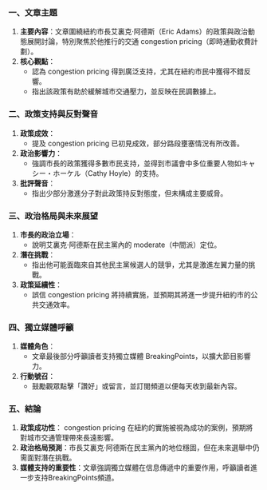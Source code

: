 ### 一、文章主題
1. **主要內容**：文章圍繞紐約市長艾裏克·阿德斯（Eric Adams）的政策與政治動態展開討論，特別聚焦於他推行的交通 congestion pricing（即時通勤收費計劃）。
2. **核心觀點**：
   - 認為 congestion pricing 得到廣泛支持，尤其在紐約市民中獲得不錯反響。
   - 指出該政策有助於緩解城市交通壓力，並反映在民調數據上。

### 二、政策支持與反對聲音
1. **政策成效**：
   - 提及 congestion pricing 已初見成效，部分路段壅塞情況有所改善。
2. **政治影響力**：
   - 強調市長的政策獲得多數市民支持，並得到市議會中多位重要人物如キャシー・ホーケル（Cathy Hoyle）的支持。
3. **批評聲音**：
   - 指出少部分激進分子對此政策持反對態度，但未構成主要威脅。

### 三、政治格局與未來展望
1. **市長的政治立場**：
   - 說明艾裏克·阿德斯在民主黨內的 moderate（中間派）定位。
2. **潛在挑戰**：
   - 指出他可能面臨來自其他民主黨候選人的競爭，尤其是激進左翼力量的挑戰。
3. **政策延續性**：
   - 誤信 congestion pricing 將持續實施，並預期其將進一步提升紐約市的公共交通效率。

### 四、獨立媒體呼籲
1. **媒體角色**：
   - 文章最後部分呼籲讀者支持獨立媒體 BreakingPoints，以擴大節目影響力。
2. **行動號召**：
   - 鼓勵觀眾點擊「讚好」或留言，並訂閱頻道以便每天收到最新內容。

### 五、結論
1. **政策成功性**： congestion pricing 在紐約的實施被視為成功的案例，預期將對城市交通管理帶來長遠影響。
2. **政治格局預測**：市長艾裏克·阿德斯在民主黨內的地位穩固，但在未來選舉中仍需面對潛在挑戰。
3. **媒體支持的重要性**：文章強調獨立媒體在信息傳遞中的重要作用，呼籲讀者進一步支持BreakingPoints頻道。